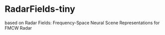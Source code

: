 # RadarFields-tiny
based on Radar Fields: Frequency-Space Neural Scene Representations for FMCW Radar
